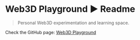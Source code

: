 # Web3D Playground ▶ Readme

> Personal Web3D experimentation and learning space.

Check the GitHub page: [Web3D Playground](https://rarioj.github.io/web3d-playground/)